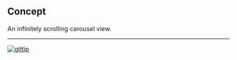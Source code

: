 Concept
-------

An infinitely scrolling carousel view.


---

[![gittip](http://img.shields.io/gittip/reklis.svg)](https://www.gittip.com/reklis/)
